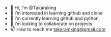 - 👋 Hi, I’m @Takaraking
- 👀 I’m interested in learning github and clone
- 🌱 I’m currently learning github and python 
- 💞️ I’m looking to collaborate on projects 
- 📫 How to reach me takaramking@gmail.com

<!---
Takaraking/Takaraking is a ✨ special ✨ repository because its `README.md` (this file) appears on your GitHub profile.
You can click the Preview link to take a look at your changes.
--->
